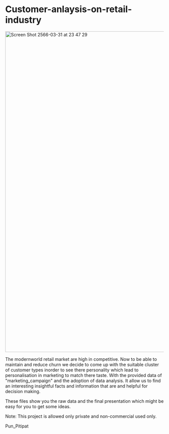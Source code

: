 # Customer-anlaysis-on-retail-industry

<img width="1017" alt="Screen Shot 2566-03-31 at 23 47 29" src="https://user-images.githubusercontent.com/125352299/229181268-a1672231-a9d1-467e-a1e9-651f5bc1f716.png">

The modernworld retail market are high in competitive. Now to be able to maintain and reduce churn we decide to come up with the suitable cluster of customer types inorder to see there personality which lead to personalisation in marketing to match there taste. With the provided data of "marketing_campaign" and the adoption of data analysis. It allow us to find an interesting insightful facts and information that are and helpful for decision making.

These files show you the raw data and the final presentation which might be easy for you to get some ideas.

Note: This project is allowed only private and non-commercial used only.

Pun_Pitipat
